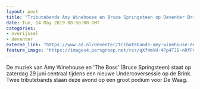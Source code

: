 ```yaml
---
layout: post
title: "Tributebands Amy Winehouse en Bruce Springsteen op Deventer Brink"
date: Tue, 14 May 2019 08:50:00 GMT
categories: 
- overijssel 
- deventer 
externe_link: "https://www.ad.nl/deventer/tributebands-amy-winehouse-en-bruce-springsteen-op-deventer-brink~af21c5d4/"
feature_image: "https://images4.persgroep.net/rcs/qXf4mVU-4Pp4TJD-nRfFeKORc2M/diocontent/148336181/_fitwidth/400/?appId=21791a8992982cd8da851550a453bd7f&quality=0.7"
---
```


De muziek van Amy Winehouse en 'The Boss’ (Bruce Springsteen) staat op zaterdag 29 juni centraal tijdens een nieuwe Undercoversessie op de Brink. Twee tributebands staan deze avond op een groot podium voor De Waag.
